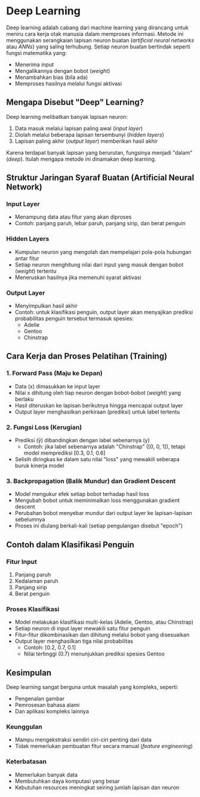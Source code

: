 # Deep Learning

Deep learning adalah cabang dari machine learning yang dirancang untuk meniru cara kerja otak manusia dalam memproses informasi. Metode ini menggunakan serangkaian lapisan neuron buatan (*artificial neural networks* atau *ANNs*) yang saling terhubung. Setiap neuron buatan bertindak seperti fungsi matematika yang:
- Menerima input
- Mengalikannya dengan bobot (*weight*)
- Menambahkan bias (bila ada)
- Memproses hasilnya melalui fungsi aktivasi

## Mengapa Disebut "Deep" Learning?

Deep learning melibatkan banyak lapisan neuron:
1. Data masuk melalui lapisan paling awal (*input layer*)
2. Diolah melalui beberapa lapisan tersembunyi (*hidden layers*)
3. Lapisan paling akhir (*output layer*) memberikan hasil akhir

Karena terdapat banyak lapisan yang berurutan, fungsinya menjadi "dalam" (*deep*). Itulah mengapa metode ini dinamakan deep learning.

## Struktur Jaringan Syaraf Buatan (Artificial Neural Network)

### Input Layer
- Menampung data atau fitur yang akan diproses
- Contoh: panjang paruh, lebar paruh, panjang sirip, dan berat penguin

### Hidden Layers
- Kumpulan neuron yang mengolah dan mempelajari pola-pola hubungan antar fitur
- Setiap neuron menghitung nilai dari input yang masuk dengan bobot (*weight*) tertentu
- Meneruskan hasilnya jika memenuhi syarat aktivasi

### Output Layer
- Menyimpulkan hasil akhir
- Contoh: untuk klasifikasi penguin, output layer akan menyajikan prediksi probabilitas penguin tersebut termasuk spesies:
  - Adelie
  - Gentoo
  - Chinstrap

## Cara Kerja dan Proses Pelatihan (Training)

### 1. Forward Pass (Maju ke Depan)
- Data (x) dimasukkan ke input layer
- Nilai x dihitung oleh tiap neuron dengan bobot-bobot (*weight*) yang berlaku
- Hasil diteruskan ke lapisan berikutnya hingga mencapai output layer
- Output layer menghasilkan perkiraan (prediksi) untuk label tertentu

### 2. Fungsi Loss (Kerugian)
- Prediksi (ŷ) dibandingkan dengan label sebenarnya (y)
  - Contoh: jika label sebenarnya adalah "Chinstrap" ([0, 0, 1]), tetapi model memprediksi [0.3, 0.1, 0.6]
- Selisih diringkas ke dalam satu nilai "loss" yang mewakili seberapa buruk kinerja model

### 3. Backpropagation (Balik Mundur) dan Gradient Descent
- Model mengukur efek setiap bobot terhadap hasil loss
- Mengubah bobot untuk meminimalkan loss menggunakan gradient descent
- Perubahan bobot menyebar mundur dari output layer ke lapisan-lapisan sebelumnya
- Proses ini diulang berkali-kali (setiap pengulangan disebut "epoch")

## Contoh dalam Klasifikasi Penguin

### Fitur Input
1. Panjang paruh
2. Kedalaman paruh
3. Panjang sirip
4. Berat penguin

### Proses Klasifikasi
- Model melakukan klasifikasi multi-kelas (Adelie, Gentoo, atau Chinstrap)
- Setiap neuron di input layer mewakili satu fitur penguin
- Fitur-fitur dikombinasikan dan dihitung melalui bobot yang disesuaikan
- Output layer menghasilkan tiga nilai probabilitas
  - Contoh: [0.2, 0.7, 0.1]
  - Nilai tertinggi (0.7) menunjukkan prediksi spesies Gentoo

## Kesimpulan

Deep learning sangat berguna untuk masalah yang kompleks, seperti:
- Pengenalan gambar
- Pemrosesan bahasa alami
- Dan aplikasi kompleks lainnya

### Keunggulan
- Mampu mengekstraksi sendiri ciri-ciri penting dari data
- Tidak memerlukan pembuatan fitur secara manual (*feature engineering*)

### Keterbatasan
- Memerlukan banyak data
- Membutuhkan daya komputasi yang besar
- Kebutuhan resources meningkat seiring jumlah lapisan dan neuron
